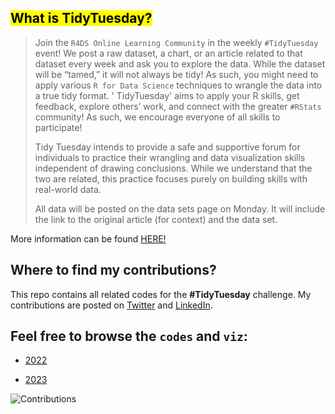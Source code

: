 
## <mark> What is TidyTuesday? </mark>

> Join the `R4DS Online Learning Community` in the weekly `#TidyTuesday` event! We post a raw dataset, a chart, or an article related to that dataset every week and ask you to explore the data. While the dataset will be “tamed,” it will not always be tidy! As such, you might need to apply various `R for Data Science` techniques to wrangle the data into a true tidy format. ' TidyTuesday' aims to apply your R skills, get feedback, explore others’ work, and connect with the greater `#RStats` community! As such, we encourage everyone of all skills to participate!
>
> Tidy Tuesday intends to provide a safe and supportive forum for individuals to practice their wrangling and data visualization skills independent of drawing conclusions. While we understand that the two are related, this practice focuses purely on building skills with real-world data.
>
> All data will be posted on the data sets page on Monday. It will include the link to the original article (for context) and the data set.
>

More information can be found [HERE!](https://github.com/rfordatascience/tidytuesday)


## Where to find my contributions?
This repo contains all related codes for the __#TidyTuesday__ challenge. My contributions are posted on [Twitter](https://twitter.com/sponce1) and [LinkedIn](https://www.linkedin.com/in/stevenponce/). 


## Feel free to browse the `codes` and `viz`:
* [2022](/2022/README.md)

* [2023](/2023/README.md)


![](Summary/image-plot.png "Contributions")